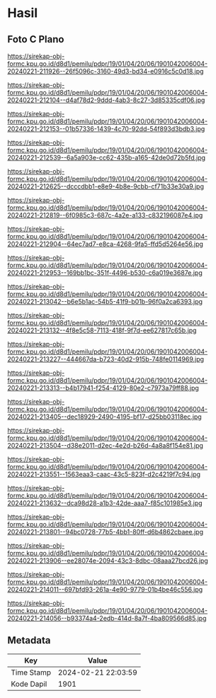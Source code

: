 # Hasil

## Foto C Plano

https://sirekap-obj-formc.kpu.go.id/d8d1/pemilu/pdpr/19/01/04/20/06/1901042006004-20240221-211926--26f5096c-3160-49d3-bd34-e0916c5c0d18.jpg

https://sirekap-obj-formc.kpu.go.id/d8d1/pemilu/pdpr/19/01/04/20/06/1901042006004-20240221-212104--d4af78d2-9ddd-4ab3-8c27-3d85335cdf06.jpg

https://sirekap-obj-formc.kpu.go.id/d8d1/pemilu/pdpr/19/01/04/20/06/1901042006004-20240221-212153--01b57336-1439-4c70-92dd-54f893d3bdb3.jpg

https://sirekap-obj-formc.kpu.go.id/d8d1/pemilu/pdpr/19/01/04/20/06/1901042006004-20240221-212539--6a5a903e-cc62-435b-a165-42de0d72b5fd.jpg

https://sirekap-obj-formc.kpu.go.id/d8d1/pemilu/pdpr/19/01/04/20/06/1901042006004-20240221-212625--dcccdbb1-e8e9-4b8e-9cbb-cf71b33e30a9.jpg

https://sirekap-obj-formc.kpu.go.id/d8d1/pemilu/pdpr/19/01/04/20/06/1901042006004-20240221-212819--6f0985c3-687c-4a2e-a133-c832196087e4.jpg

https://sirekap-obj-formc.kpu.go.id/d8d1/pemilu/pdpr/19/01/04/20/06/1901042006004-20240221-212904--64ec7ad7-e8ca-4268-9fa5-ffd5d5264e56.jpg

https://sirekap-obj-formc.kpu.go.id/d8d1/pemilu/pdpr/19/01/04/20/06/1901042006004-20240221-212953--169bb1bc-351f-4496-b530-c6a019e3687e.jpg

https://sirekap-obj-formc.kpu.go.id/d8d1/pemilu/pdpr/19/01/04/20/06/1901042006004-20240221-213042--b6e5b1ac-54b5-41f9-b01b-96f0a2ca6393.jpg

https://sirekap-obj-formc.kpu.go.id/d8d1/pemilu/pdpr/19/01/04/20/06/1901042006004-20240221-213132--4f8e5c58-7113-418f-9f7d-ee627817c65b.jpg

https://sirekap-obj-formc.kpu.go.id/d8d1/pemilu/pdpr/19/01/04/20/06/1901042006004-20240221-213227--444667da-b723-40d2-915b-748fe0114969.jpg

https://sirekap-obj-formc.kpu.go.id/d8d1/pemilu/pdpr/19/01/04/20/06/1901042006004-20240221-213313--b4b17941-f254-4129-80e2-c7973a79ff88.jpg

https://sirekap-obj-formc.kpu.go.id/d8d1/pemilu/pdpr/19/01/04/20/06/1901042006004-20240221-213405--dec18929-2490-4195-bf17-d25bb03118ec.jpg

https://sirekap-obj-formc.kpu.go.id/d8d1/pemilu/pdpr/19/01/04/20/06/1901042006004-20240221-213504--d38e2011-d2ec-4e2d-b26d-4a8a8f154e81.jpg

https://sirekap-obj-formc.kpu.go.id/d8d1/pemilu/pdpr/19/01/04/20/06/1901042006004-20240221-213551--1563eaa3-caac-43c5-823f-d2c4219f7c94.jpg

https://sirekap-obj-formc.kpu.go.id/d8d1/pemilu/pdpr/19/01/04/20/06/1901042006004-20240221-213632--dca98d28-a1b3-42de-aaa7-f85c101985e3.jpg

https://sirekap-obj-formc.kpu.go.id/d8d1/pemilu/pdpr/19/01/04/20/06/1901042006004-20240221-213801--94bc0728-77b5-4bb1-80ff-d6b4862cbaee.jpg

https://sirekap-obj-formc.kpu.go.id/d8d1/pemilu/pdpr/19/01/04/20/06/1901042006004-20240221-213906--ee28074e-2094-43c3-8dbc-08aaa27bcd26.jpg

https://sirekap-obj-formc.kpu.go.id/d8d1/pemilu/pdpr/19/01/04/20/06/1901042006004-20240221-214011--697bfd93-261a-4e90-9779-01b4be46c556.jpg

https://sirekap-obj-formc.kpu.go.id/d8d1/pemilu/pdpr/19/01/04/20/06/1901042006004-20240221-214056--b93374a4-2edb-414d-8a7f-4ba809566d85.jpg


## Metadata

| Key        | Value               |
| ---------- | ------------------- |
| Time Stamp | 2024-02-21 22:03:59 |
| Kode Dapil | 1901                |



